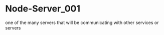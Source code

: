 # Node-Server_001
one of the many servers that will be communicating with other services or servers
